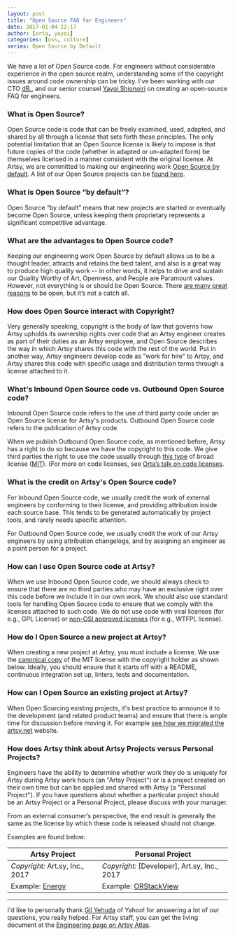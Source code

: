 ```yaml
---
layout: post
title: "Open Source FAQ for Engineers"
date: 2017-01-04 12:17
author: [orta, yayoi]
categories: [oss, culture]
series: Open Source by Default
---
```


We have a lot of Open Source code. For engineers without considerable experience in the open source realm, understanding some of the copyright issues around code ownership can be tricky. I've been working with our CTO [dB.](https://artsy.github.io/author/db/), and our senior counsel [Yayoi Shionoiri](http://www.theartgorgeous.com/yayoi-shionoiri/) on creating an open-source FAQ for engineers.

### What is Open Source?

Open Source code is code that can be freely examined, used, adapted, and shared by all through a license that sets forth these principles.  The only potential limitation that an Open Source license is likely to impose is that future copies of the code (whether in adapted or un-adapted form) be themselves licensed in a manner consistent with the original license.  At Artsy, we are committed to making our engineering work [Open Source by default](http://code.dblock.org/2015/02/09/becoming-open-source-by-default.html).  A list of our Open Source projects can be [found here](https://artsy.github.io/open-source/).

<!-- more -->

### What is Open Source “by default”?

Open Source “by default” means that new projects are started or eventually become Open Source, unless keeping them proprietary represents a significant competitive advantage. 

### What are the advantages to Open Source code?

Keeping our engineering work Open Source by default allows us to be a thought leader,  attracts and retains the best talent, and also is a great way to produce high quality work -- in other words, it helps to drive and sustain our Quality Worthy of Art, Openness, and People are Paramount values.  However, not everything is or should be Open Source. There [are many great reasons](https://www.objc.io/issues/22-scale/artsy/) to be open, but it’s not a catch all. 

### How does Open Source interact with Copyright?

Very generally speaking, copyright is the body of law that governs how Artsy upholds its ownership rights over code that an Artsy engineer creates as part of their duties as an Artsy employee, and Open Source describes the way in which Artsy shares this code with the rest of the world.  Put in another way, Artsy engineers develop code as "work for hire" to Artsy, and Artsy shares this code with specific usage and distribution terms through a license attached to it.

### What's Inbound Open Source code vs. Outbound Open Source code?

Inbound Open Source code refers to the use of third party code under an Open Source license for Artsy's products.  Outbound Open Source code refers to the publication of Artsy code.  

When we publish Outbound Open Source code, as mentioned before, Artsy has a right to do so because we have the copyright to this code.  We give third parties the right to use the code usually through [this  type](https://github.com/artsy/eigen/blob/master/LICENSE) of broad license ([MIT](https://tldrlegal.com/license/mit-license)).  (For more on code licenses, see [Orta’s talk on code licenses](https://artsy.github.io/blog/2015/12/10/License-and-You/).

### What is the credit on Artsy's Open Source code?

For Inbound Open Source code, we usually credit the work of external engineers by conforming to their license, and providing attribution inside each source base.  This tends to be generated automatically by project tools, and rarely needs specific attention.

For Outbound Open Source code, we usually credit the work of our Artsy engineers by using attribution changelogs, and by assigning an engineer as a point person for a project. 

### How can I use Open Source code at Artsy?

When we use Inbound Open Source code, we should always check to ensure that there are no third parties who may have an exclusive right over this code before we include it in our own work.  We should also use standard tools for handling Open Source code to ensure that we comply with the licenses attached to such code.  We do not use code with viral licenses (for e.g., GPL License) or  [non-OSI approved licenses](https://opensource.org/licenses/) (for e.g., WTFPL license).

### How do I Open Source a new project at Artsy?

When creating a new project at Artsy, you must include a license.  We use the [canonical copy](https://opensource.org/licenses/MIT) of the MIT license with the copyright holder as shown below.  Ideally, you should ensure that it starts off with a README, continuous integration set up, linters, tests and documentation.

### How can I Open Source an existing project at Artsy?

When Open Sourcing existing projects, it's best practice to announce it to the development (and related product teams) and ensure that there is ample time for discussion before moving it.  For example [see how we migrated the artsy.net](https://artsy.github.io/blog/2016/09/06/Milestone-on-OSS-by-Default/) website.

### How does Artsy think about Artsy Projects versus Personal Projects?

Engineers have the ability to determine whether work they do is uniquely for Artsy during Artsy work hours (an "Artsy Project") or is a project created on their own time but can be applied and shared with Artsy (a "Personal Project").  If you have questions about whether a particular project should be an Artsy Project or a Personal Project, please discuss with your manager.  

From an external consumer’s perspective, the end result is generally the same as the license by which these code is released should not change.

Examples are found below:

Artsy Project | Personal Project | 
--- | --- 
*Copyright:* Art.sy, Inc., 2017 | *Copyright:* [Developer], Art.sy, Inc., 2017 
Example: [Energy](https://github.com/artsy/energy/blob/master/LICENSE#L1) | Example: [ORStackView](https://github.com/orta/ORStackView/blob/master/LICENSE#L1)

---

I'd like to personally thank [Gil Yehuda](http://gilyehuda.strikingly.com) of Yahoo! for answering a lot of our questions, you really helped. For Artsy staff, you can get the living document at the [Engineering page on Artsy Atlas](https://sites.google.com/a/artsymail.com/intranet/team-pages/engineering).

